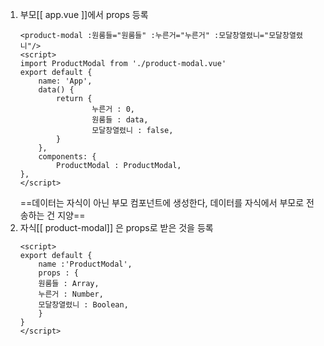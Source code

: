 1. 부모[[ app.vue ]]에서 props 등록
	``` vue
	<product-modal :원룸들="원룸들" :누른거="누른거" :모달창열렸니="모달창열렸니"/>
	<script>
	import ProductModal from './product-modal.vue'
	export default {
		name: 'App',
		data() {
			return {
					누른거 : 0,
					원룸들 : data,
					모달창열렸니 : false,
			}
		},
		components: {
			ProductModal : ProductModal,
	},
	</script>
	```
	==데이터는 자식이 아닌 부모 컴포넌트에 생성한다, 데이터를 자식에서 부모로 전송하는 건 지양==
2. 자식[[ product-modal]] 은  props로 받은 것을 등록
	``` vue
	<script>
	export default {
		name :'ProductModal',
		props : {
		원룸들 : Array,
		누른거 : Number,
		모달창열렸니 : Boolean,
		}
	}
	</script>
	```

